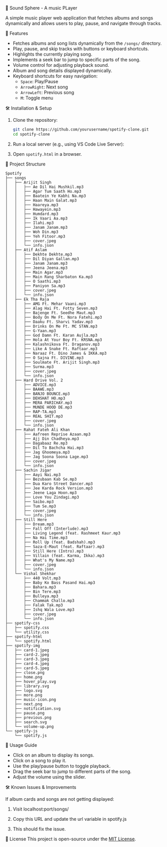  🎵 Sound Sphere - A music PLayer

A simple music player web application that fetches albums and songs dynamically and allows users to play, pause, and navigate through tracks.

 📌 Features
- Fetches albums and song lists dynamically from the `/songs/` directory.
- Play, pause, and skip tracks with buttons or keyboard shortcuts.
- Highlights the currently playing song.
- Implements a seek bar to jump to specific parts of the song.
- Volume control for adjusting playback sound.
- Album and song details displayed dynamically.
- Keyboard shortcuts for easy navigation:
  - `Space`: Play/Pause
  - `ArrowRight`: Next song
  - `ArrowLeft`: Previous song
  - `M`: Toggle menu

 🛠️ Installation & Setup
1. Clone the repository:
   ```bash
   git clone https://github.com/yourusername/spotify-clone.git
   cd spotify-clone
   ```
2. Run a local server (e.g., using VS Code Live Server):
  
3. Open `spotify.html` in a browser.

 📁 Project Structure
```
Spotify
├── songs
│   ├── Arijit Singh
│   │   ├── Ae Dil Hai Mushkil.mp3
│   │   ├── Agar Tum Saath Ho.mp3
│   │   ├── Baatein Ye Kabhi Na.mp3
│   │   ├── Haan Main Galat.mp3
│   │   ├── Haareya.mp3
│   │   ├── Hawayein.mp3
│   │   ├── Humdard.mp3
│   │   ├── Ik Vaari Aa.mp3
│   │   ├── Ilahi.mp3
│   │   ├── Janam Janam.mp3
│   │   ├── Woh Din.mp3
│   │   ├── Yeh Fitoor.mp3
│   │   ├── cover.jpeg
│   │   └── info.json
│   ├── Atif Aslam
│   │   ├── Dekhte Dekhte.mp3
│   │   ├── Dil Diyan Gallan.mp3
│   │   ├── Janam Janam.mp3
│   │   ├── Jeena Jeena.mp3
│   │   ├── Main Agar.mp3
│   │   ├── Main Rang Sharbaton Ka.mp3
│   │   ├── O Saathi.mp3
│   │   ├── Paniyon Sa.mp3
│   │   ├── cover.jpeg
│   │   └── info.json
│   ├── Ek Tha Raja
│   │   ├── AMG Ft. Mehar Vaani.mp3
│   │   ├── Alag Hai Ft. Fotty Seven.mp3
│   │   ├── Bajenge Ft. Seedhe Maut.mp3
│   │   ├── Body On Me Ft. Nora Fatehi.mp3
│   │   ├── Daaku Ft. Sharvi Yadav.mp3
│   │   ├── Drinks On Me Ft. MC STAN.mp3
│   │   ├── G-Yaan.mp3
│   │   ├── God Damn Ft. Karan Aujla.mp3
│   │   ├── Hola At Your Boy Ft. KRSNA.mp3
│   │   ├── Kalashnikova Ft. Draganov.mp3
│   │   ├── Like A Snake Ft. Raftaar.mp3
│   │   ├── Naraaz Ft. Dino James & IKKA.mp3
│   │   ├── O Sajna Ft. DIVINE.mp3
│   │   ├── Soulmate Ft. Arijit Singh.mp3
│   │   ├── Surma.mp3
│   │   ├── cover.jpeg
│   │   └── info.json
│   ├── Hard Drive Vol. 2
│   │   ├── ADVICE.mp3
│   │   ├── BAAWE.mp3
│   │   ├── BANJO BOUNCE.mp3
│   │   ├── DEHSHAT HO.mp3
│   │   ├── MERA PARICHAY.mp3
│   │   ├── MUNDE HOOD DE.mp3
│   │   ├── RAP-TA.mp3
│   │   ├── REAL SHIT.mp3
│   │   ├── cover.jpeg
│   │   └── info.json
│   ├── Rahat Fateh Ali Khan
│   │   ├── Aafreen Reprise Azaan.mp3
│   │   ├── Ajj Din Chadheya.mp3
│   │   ├── Dagabaaz Re.mp3
│   │   ├── Dil To Bachcha Hai.mp3
│   │   ├── Jag Ghoomeya.mp3
│   │   ├── Jag Soona Soona Lage.mp3
│   │   ├── cover.jpeg
│   │   └── info.json
│   ├── Sachin Jigar
│   │   ├── Aayi Nai.mp3
│   │   ├── Bezubaan Kab Se.mp3
│   │   ├── Dua Karo Street Dancer.mp3
│   │   ├── Jee Karda Rock Version.mp3
│   │   ├── Jeene Laga Hoon.mp3
│   │   ├── Love You Zindagi.mp3
│   │   ├── Saibo.mp3
│   │   ├── Tum Se.mp3
│   │   ├── cover.jpeg
│   │   └── info.json
│   ├── Still Here
│   │   ├── Dream.mp3
│   │   ├── Fall Off (Interlude).mp3
│   │   ├── Living Legend (feat. Rashmeet Kaur.mp3
│   │   ├── Na Hai Time.mp3
│   │   ├── Roll Up (feat. Badshah).mp3
│   │   ├── Saza-E-Maut (feat. Raftaar).mp3
│   │   ├── Still Here (Intro).mp3
│   │   ├── Villain (feat. Karma, Ikka).mp3
│   │   ├── What's My Name.mp3
│   │   ├── cover.jpeg
│   │   └── info.json
│   └── Vishal Shekhar
│       ├── 440 Volt.mp3
│       ├── Baby Ko Bass Pasand Hai.mp3
│       ├── Bahara.mp3
│       ├── Bin Tere.mp3
│       ├── Bulleya.mp3
│       ├── Chammak Challo.mp3
│       ├── Falak Tak.mp3
│       ├── Ishq Wala Love.mp3
│       ├── cover.jpeg
│       └── info.json
├── spotify-css
│   ├── spotify.css
│   └── utility.css
├── spotify-html
│   └── spotify.html
├── spotify-img
│   ├── card-1.jpeg
│   ├── card-2.jpeg
│   ├── card-3.jpeg
│   ├── card-4.jpeg
│   ├── card-5.jpeg
│   ├── close.png
│   ├── home.png
│   ├── hover_play.svg
│   ├── library.svg
│   ├── logo.svg
│   ├── more.png
│   ├── music-icon.png
│   ├── next.png
│   ├── notification.svg
│   ├── pause.png
│   ├── previous.png
│   ├── search.svg
│   └── volume-up.png
└── spotify-js
    └── spotify.js
```

 🚀 Usage Guide
- Click on an album to display its songs.
- Click on a song to play it.
- Use the play/pause button to toggle playback.
- Drag the seek bar to jump to different parts of the song.
- Adjust the volume using the slider.

 🛠️ Known Issues & Improvements

If album cards and songs are not getting displayed:

1. Visit localhost:port/songs/

2. Copy this URL and update the url variable in spotify.js

3. This should fix the issue.

 📜 License
This project is open-source under the [MIT License](LICENSE).

